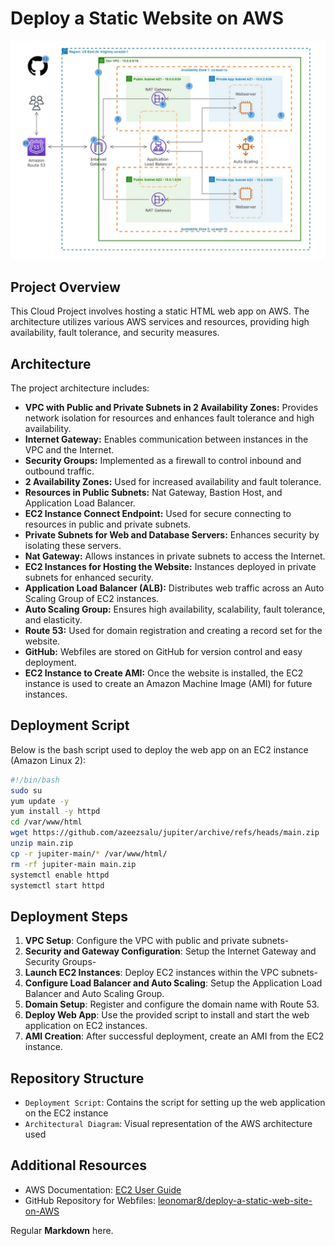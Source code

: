 # Deploy a Static Website on AWS


![Alt text](Architectural-Diagram.png)

## Project Overview
This Cloud Project involves hosting a static HTML web app on AWS. The architecture utilizes various AWS services and resources, providing high availability, fault tolerance, and security measures.

## Architecture
The project architecture includes:
- **VPC with Public and Private Subnets in 2 Availability Zones:** Provides network isolation for resources and enhances fault tolerance and high availability.
- **Internet Gateway:** Enables communication between instances in the VPC and the Internet.
- **Security Groups:** Implemented as a firewall to control inbound and outbound traffic.
- **2 Availability Zones:** Used for increased availability and fault tolerance.
- **Resources in Public Subnets:** Nat Gateway, Bastion Host, and Application Load Balancer.
- **EC2 Instance Connect Endpoint:** Used for secure connecting to resources in public and private subnets.
- **Private Subnets for Web and Database Servers:** Enhances security by isolating these servers.
- **Nat Gateway:** Allows instances in private subnets to access the Internet.
- **EC2 Instances for Hosting the Website:** Instances deployed in private subnets for enhanced security.
- **Application Load Balancer (ALB):** Distributes web traffic across an Auto Scaling Group of EC2 instances.
- **Auto Scaling Group:** Ensures high availability, scalability, fault tolerance, and elasticity.
- **Route 53:** Used for domain registration and creating a record set for the website.
- **GitHub:** Webfiles are stored on GitHub for version control and easy deployment.
- **EC2 Instance to Create AMI:** Once the website is installed, the EC2 instance is used to create an Amazon Machine Image (AMI) for future instances.

## Deployment Script
Below is the bash script used to deploy the web app on an EC2 instance (Amazon Linux 2):

```bash
#!/bin/bash
sudo su
yum update -y
yum install -y httpd
cd /var/www/html
wget https://github.com/azeezsalu/jupiter/archive/refs/heads/main.zip
unzip main.zip
cp -r jupiter-main/* /var/www/html/
rm -rf jupiter-main main.zip
systemctl enable httpd 
systemctl start httpd
```

## Deployment Steps
1. **VPC Setup**: Configure the VPC with public and private subnets-
2. **Security and Gateway Configuration**: Setup the Internet Gateway and Security Groups-
3. **Launch EC2 Instances**: Deploy EC2 instances within the VPC subnets-
4. **Configure Load Balancer and Auto Scaling**: Setup the Application Load Balancer and Auto Scaling Group.
5. **Domain Setup**: Register and configure the domain name with Route 53.
6. **Deploy Web App**: Use the provided script to install and start the web application on EC2 instances.
7. **AMI Creation**: After successful deployment, create an AMI from the EC2 instance.

## Repository Structure
- `Deployment Script`: Contains the script for setting up the web application on the EC2 instance
- `Architectural Diagram`: Visual representation of the AWS architecture used

## Additional Resources
- AWS Documentation: [EC2 User Guide](https://docs.aws.amazon.com/ec2/index.html)
- GitHub Repository for Webfiles: [leonomar8/deploy-a-static-web-site-on-AWS](https://github.com/leonomar8/Deploy-a-Static-Website-on-AWS)

Regular **Markdown** here.

<div hidden>
```
@startuml firstDiagram

Alice -> Bob: Hello
Bob -> Alice: Hi!
		
@enduml
```
</div>

![](firstDiagram.svg)

Some more markdown.
